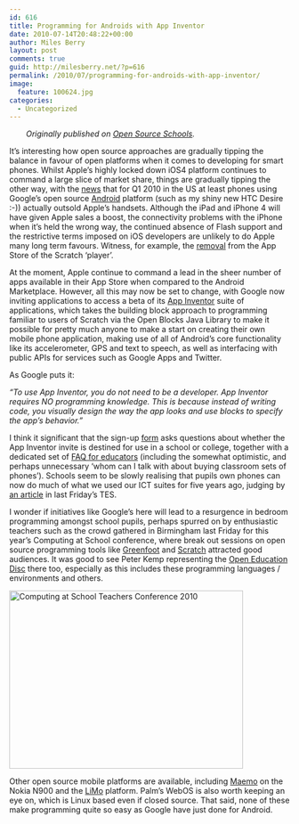 ```yaml
---
id: 616
title: Programming for Androids with App Inventor
date: 2010-07-14T20:48:22+00:00
author: Miles Berry
layout: post 
comments: true
guid: http://milesberry.net/?p=616
permalink: /2010/07/programming-for-androids-with-app-inventor/
image:
  feature: 100624.jpg
categories:
  - Uncategorized
---
```

<p style="padding-left: 30px;">
  <em>Originally published on <a href="http://opensourceschools.org.uk/programming-androids-app-inventor.html">Open Source Schools</a>.</em>
</p>

<img src="http://appinventor.googlelabs.com/static/images/appinventor_logo.gif" alt="" align="left" />It&#8217;s interesting how open source approaches are gradually tipping the balance in favour of open platforms when it comes to developing for smart phones. Whilst Apple&#8217;s highly locked down iOS4 platform continues to command a large slice of market share, things are gradually tipping the other way, with the [news](http://www.osnews.com/story/23272/Android_Outsells_iPhone_in_the_US) that for Q1 2010 in the US at least phones using Google&#8217;s open source [Android](http://source.android.com/) platform (such as my shiny new HTC Desire :-)) actually outsold Apple&#8217;s handsets. Although the iPad and iPhone 4 will have given Apple sales a boost, the connectivity problems with the iPhone when it&#8217;s held the wrong way, the continued absence of Flash support and the restrictive terms imposed on iOS developers are unlikely to do Apple many long term favours. Witness, for example, the [removal](http://scratch.mit.edu/forums/viewtopic.php?pid=367528) from the App Store of the Scratch &#8216;player&#8217;.

At the moment, Apple continue to command a lead in the sheer number of apps available in their App Store when compared to the Android Marketplace. However, all this may now be set to change, with Google now inviting applications to access a beta of its [App Inventor](http://appinventor.googlelabs.com/about/) suite of applications, which takes the building block approach to programming familiar to users of Scratch via the Open Blocks Java Library to make it possible for pretty much anyone to make a start on creating their own mobile phone application, making use of all of Android&#8217;s core functionality like its accelerometer, GPS and text to speech, as well as interfacing with public APIs for services such as Google Apps and Twitter.
  
<!--more-->


  
As Google puts it:

<p class="rteindent1">
  <em>&#8220;To use App Inventor, you do not need to be a developer. App Inventor requires NO programming knowledge. This is because instead of writing code, you visually design the way the app looks and use blocks to specify the app&#8217;s behavior.&#8221;</em>
</p>

<p class="rtecenter">
</p>

I think it significant that the sign-up [form](https://services.google.com/fb/forms/appinventorinterest/) asks questions about whether the App Inventor invite is destined for use in a school or college, together with a dedicated set of [FAQ for educators](http://appinventor.googlelabs.com/about/educators.html) (including the somewhat optimistic, and perhaps unnecessary &#8216;whom can I talk with about buying classroom sets of phones&#8217;). Schools seem to be slowly realising that pupils own phones can now do much of what we used our ICT suites for five years ago, judging by [an article](http://www.tes.co.uk/article.aspx?storycode=6049830) in last Friday&#8217;s TES.

I wonder if initiatives like Google&#8217;s here will lead to a resurgence in bedroom programming amongst school pupils, perhaps spurred on by enthusiastic teachers such as the crowd gathered in Birmingham last Friday for this year&#8217;s Computing at School conference, where break out sessions on open source programming tools like [Greenfoot](http://www.greenfoot.org/) and [Scratch](http://scratch.mit.edu) attracted good audiences. It was good to see Peter Kemp representing the [Open Education Disc](http://www.theopendisc.com/education/) there too, especially as this includes these programming languages / environments and others.

<p class="rtecenter">
  <img src="http://opensourceschools.org.uk/files/cas.jpg" alt="Computing at School Teachers Conference 2010" width="420" height="320" />
</p>

Other open source mobile platforms are available, including [Maemo](http://maemo.org/) on the Nokia N900 and the [LiMo](http://en.wikipedia.org/wiki/LiMo_Foundation) platform. Palm&#8217;s WebOS is also worth keeping an eye on, which is Linux based even if closed source. That said, none of these make programming quite so easy as Google have just done for Android.